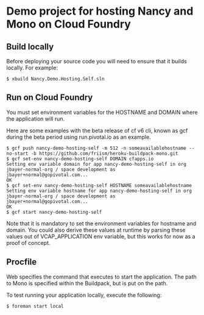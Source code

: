 Demo project for hosting Nancy and Mono on Cloud Foundry
=================================================

Build locally
-------------
Before deploying your source code you will need to ensure that it builds locally. For example:

	$ xbuild Nancy.Demo.Hosting.Self.sln

Run on Cloud Foundry
--------------------
You must set environment variables for the HOSTNAME and DOMAIN where the application will run.

Here are some examples with the beta release of cf v6 cli, known as gcf during the beta period using run.pivotal.io as an example.

```
$ gcf push nancy-demo-hosting-self -m 512 -n someavailablehostname --no-start -b https://github.com/friism/heroku-buildpack-mono.git
$ gcf set-env nancy-demo-hosting-self DOMAIN cfapps.io
Setting env variable domain for app nancy-demo-hosting-self in org jbayer-normal-org / space development as jbayer+normal@gopivotal.com...
OK
$ gcf set-env nancy-demo-hosting-self HOSTNAME someavailablehostname
Setting env variable hostname for app nancy-demo-hosting-self in org jbayer-normal-org / space development as jbayer+normal@gopivotal.com...
OK
$ gcf start nancy-demo-hosting-self
```

Note that it is mandatory to set the environment variables for hostname and domain. You could also derive these values at runtime by parsing these values out of VCAP_APPLICATION env variable, but this works for now as a proof of concept.

Procfile
--------
Web specifies the command that executes to start the application. The path to Mono is specified within the Buildpack, but is put on the path.

To test running your application locally, execute the following:

	$ foreman start local
  

